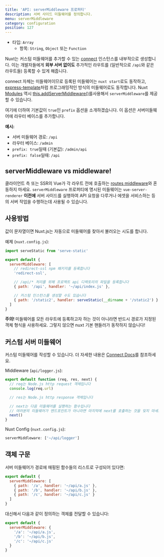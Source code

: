 ```yaml
---
title: 'API: serverMiddleware 프로퍼티'
description: 서버 사이드 미들웨어를 정의합니다.
menu: serverMiddleware
category: configuration
position: 127
---
```


- 타입: `Array`
  - 항목: `String`, `Object` 또는 `Function`

Nuxt는 커스텀 미들웨어를 추가할 수 있는 [connect](https://github.com/senchalabs/connect) 인스턴스를 내부적으로 생성합니다. 이는 개발자들에게 **외부 서버 없이도** 추가적인 라우트를 (일반적으로 `/api`와 같은 라우트들) 등록할 수 있게 해줍니다.

connect 자체는 미들웨어이므로 등록된 미들웨어는 `nuxt start`로도 동작하고, [express-template](https://github.com/nuxt-community/express-template)처럼 프로그래밍적인 방식의 미들웨어로도 동작합니다. Nuxt [Modules](/guide/modules) 역시 [this.addServerMiddleware()](/api/internals-module-container#addservermiddleware-middleware-)를사용해서 `serverMiddleware`를 제공할 수 있습니다.

여기에 더하여 기본값이 `true`인 `prefix` 옵션을 소개하겠습니다. 이 옵션은 서버미들웨어에 라우터 베이스를 추가합니다.

**예시:**

- 서버 미들웨어 경로: `/api`
- 라우터 베이스: `/admin`
- `prefix: true`일때 (기본값): `/admin/api`
- `prefix: false`일때: `/api`

## serverMiddleware vs middleware!

클라이언트 측 또는 SSR의 Vue가 각 라우트 전에 호출하는 [routes middleware](/guide/routing#middleware)와 혼동하지 마세요. `serverMiddleware` 프로퍼티에 명시된 미들웨어는 `vue-server-renderer` **이전에** 서버 사이드를 실행하여 API 요청을 다루거나 에셋을 서비스하는 등의 서버 작업을 수행하는데 사용될 수 있습니다.

## 사용방법

값이 문자열이면 Nuxt.js는 자동으로 미들웨어를 찾아서 불러오는 시도를 합니다.

예제 (`nuxt.config.js`):

```js
import serveStatic from 'serve-static'

export default {
  serverMiddleware: [
    // redirect-ssl npm 패키지를 등록합니다
    'redirect-ssl',

    // /api/* 처리를 위해 프로젝트 api 디렉토리의 파일을 등록합니다
    { path: '/api', handler: '~/api/index.js' },

    // 커스텀 인스턴스를 생성할 수도 있습니다
    { path: '/static2', handler: serveStatic(__dirname + '/static2') }
  ]
}
```

<p class="Alert Alert--danger">
    <b>주의! </b>
    미들웨어를 모든 라우트에 등록하고자 하는 것이 아니라면 반드시 경로가 지정된 객체 형식을 사용하세요. 그렇지 않으면 nuxt 기본 핸들러가 동작하지 않습니다!
</p>

## 커스텀 서버 미들웨어

커스텀 미들웨어를 작성할 수 있습니다. 더 자세한 내용은 [Connect Docs](https://github.com/senchalabs/connect#appusefn)를 참조하세요.

Middleware (`api/logger.js`):

```js
export default function (req, res, next) {
  // req는 Node.js http request 객체입니다
  console.log(req.url)

  // res는 Node.js http response 객체입니다

  // next는 다음 미들웨어를 실행하는 함수입니다
  // 여러분의 미들웨어가 엔드포인트가 아니라면 마지막에 next를 호출하는 것을 잊지 마세요!
  next()
}
```

Nuxt Config (`nuxt.config.js`):

```js
serverMiddleware: ['~/api/logger']
```

## 객체 구문

서버 미들웨어가 경로에 매핑된 함수들의 리스트로 구성되어 있다면:

```js
export default {
  serverMiddleware: [
    { path: '/a', handler: '~/api/a.js' },
    { path: '/b', handler: '~/api/b.js' },
    { path: '/c', handler: '~/api/c.js' }
  ]
}
```

대신해서 다음과 같이 정의하는 객체를 전달할 수 있습니다:

```js
export default {
  serverMiddleware: {
    '/a': '~/api/a.js',
    '/b': '~/api/b.js',
    '/c': '~/api/c.js'
  }
}
```
